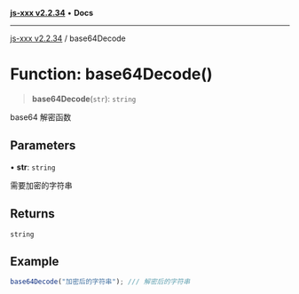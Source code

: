 [**js-xxx v2.2.34**](../README.md) • **Docs**

***

[js-xxx v2.2.34](../README.md) / base64Decode

# Function: base64Decode()

> **base64Decode**(`str`): `string`

base64 解密函数

## Parameters

• **str**: `string`

需要加密的字符串

## Returns

`string`

## Example

```ts
base64Decode("加密后的字符串"); /// 解密后的字符串
```
